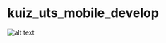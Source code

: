 # kuiz_uts_mobile_develop
![alt text](https://github.com/gunawan69/kuiz_uts_mobile_develop/branch/path/to/splash.png)
